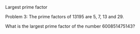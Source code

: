 Largest prime factor

Problem 3: The prime factors of 13195 are 5, 7, 13 and 29.

What is the largest prime factor of the number 600851475143?
